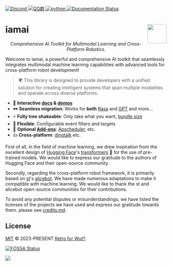 <a href="https://discord.gg/9vG9352RXS">
<img alt="Discord" src="https://img.shields.io/discord/1063871387527303188?style=flat-square">
</a>
<a href="https://jq.qq.com/?_wv=1027&k=OOUmgrqx">
<img alt="QQ群" src="https://img.shields.io/badge/-QQ群%20761859776-002FA7?style=flat-square&logo=Tencent QQ&logoColor=white">
</a>
<a href="https://pypi.python.org/pypi/iamai">
  <!-- <img src="https://img.shields.io/pypi/v/iamai?style=flat-square" alt="pypi"> -->
  <img src="https://img.shields.io/badge/version-v0.0.2+march-blue?style=flat-square&logo=python" alt="python">
</a><a href='https://iamai.is-a.dev/en/latest/?badge=latest'>
    <img src='https://readthedocs.org/projects/iamai/badge/?version=latest' alt='Documentation Status' />
</a>


# iamai <img width="60" align="right" src="https://images.repography.com/40962158/retrofor/iamai/structure/afEhYzXo83AMGRNy9EzPPQcX9ECBKj2gOPhvmpzMFSg/DQMxDEhfNZdq6zFhjPa1G61Bg9g-DRhQiwNY-W2ZHVE_table.svg" />

<p align="center"><i>Comprehensive AI Toolkit for Multimodal Learning and Cross-Platform Robotics.</i></p>

<!-- start intro -->

Welcome to iamai, a powerful and comprehensive AI toolkit that seamlessly integrates multimodal machine learning capabilities with advanced tools for cross-platform robot development!

> 🌍 This library is designed to provide developers with a unified solution for creating intelligent systems that span multiple modalities and operate across diverse platforms. 

<!-- end intro -->

<!-- start index -->

- 🎪 **Interactive [docs](https://iamai.is-a.dev) &amp; [demos](https://iamai.is-a.dev/)**
- 🕶 **Seamless migration**: Works for **both** [Rasa]() and [GPT]() and more...
- ⚡ **Fully tree shakeable**: Only take what you want, [bundle size](https://iamai.retrofor.space/export-size)
- 🔩 **Flexible**: Configurable event filters and targets
- 🔌 **Optional [Add-ons](https://iamai.retrofor.space/add-ons)**: [Apscheduler](https://iamai.retrofor.space/add-ons/apscheduler), etc.
- 👍 **Cross-platform**: [dingtalk](https://iamai.retrofor.space/guide/dingtalk-adapter.html) etc.

<!-- end index -->

First of all, in the field of machine learning, we drew inspiration from the excellent design of [Hugging Face](https://huggingface.co)'s [transformers](https://github.com/huggingface/transformers) 🤗 for the use of pre-trained models. We would like to express our gratitude to the authors of Hugging Face and their open-source community.

Secondly, regarding the cross-platform robot framework, it is primarily based on [st](https://github.com/st1020)'s [alicebot](https://github.com/AliceBotProject/alicebot). We have made numerous adaptations to make it compatible with machine learning. We would like to thank the st and alicebot open-source communities for their contributions.

To avoid any potential disputes or misunderstandings, we have listed the licenses of the projects we have used and express our gratitude towards them. please see [credits.md](./docs/source/credits.md).

<!-- ## 特别的鸣谢

我们很乐意在下面列出对IamAI的发展方向和动机有着[重大贡献](https://academic.jyunko.cn/2023/04/04/April-Fours-Day.html)的组织和个人。如果你认为你应该在这里，请至少要像Bryan不可思议那样在文章底栏留言或者发送邮件联系我们 :D

个人: [A60](https://github.com/djkcyl)、[Bryan不可思议](https://github.com/ProgramRipper)
组织: [GariaProject](https://github.com/GraiaProject)

如果没有以上个人和组织的帮助，IamAI将不会有现在的样子。我们真的很感谢他们。 -->

## License

[MIT](https://github.com/retrofor/iamai/blob/main/LICENSE) © 2023-PRESENT [Retro for Wut?](https://github.com/retrofor).

[![FOSSA Status](https://app.fossa.com/api/projects/git%2Bgithub.com%2Fretrofor%2Fiamai.svg?type=shield)](https://app.fossa.com/projects/git%2Bgithub.com%2Fretrofor%2Fiamai?ref=badge_shield)

<a href="https://app.fossa.com/projects/git%2Bgithub.com%2Fretrofor%2Fiamai?ref=badge_large" alt="FOSSA Status"><img src="https://app.fossa.com/api/projects/git%2Bgithub.com%2Fretrofor%2Fiamai.svg?type=large"/></a>
